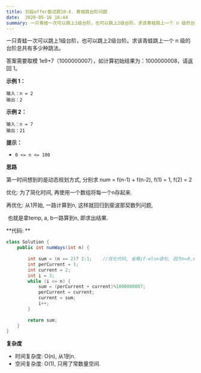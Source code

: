 ```yaml
---
title: 剑指offer面试题10-Ⅱ. 青蛙跳台阶问题
date:  2020-05-16 16:44
summary: 一只青蛙一次可以跳上1级台阶，也可以跳上2级台阶。求该青蛙跳上一个 n 级的台阶总共有多少种跳法。
---
```


一只青蛙一次可以跳上1级台阶，也可以跳上2级台阶。求该青蛙跳上一个 n 级的台阶总共有多少种跳法。

答案需要取模 1e9+7（1000000007），如计算初始结果为：1000000008，请返回 1。

**示例 1：**

```
输入：n = 2
输出：2
```

**示例 2：**

```
输入：n = 7
输出：21
```

**提示：**

- `0 <= n <= 100`



**思路**

第一时间想到的是动态规划方式, 分别求 num = f(n-1) + f(n-2), f(1) = 1, f(2) = 2

优化: 为了简化时间, 再使用一个数组将每一个n存起来. 

再优化: 从1开始, 一路计算到n, 这样就回归到斐波那契数列问题,

​			 也就是拿temp, a, b一路算到n, 即求出结果. 



**代码: **

```java
class Solution {
    public int numWays(int n) {
        
        int sum = (n == 2)? 2:1;	//优化代码, 省略if-else语句, 因为n=0,n=1 => sum=1; n=2 => sum=2;
        int perCurrent = 1;
        int current = 2;
        int i = 3;
        while (i <= n) {
            sum = (perCurrent + current)%1000000007;
            perCurrent = current;
            current = sum;
            i++;
        }
        
        return sum;
    }
}
```



**复杂度**

+ 时间复杂度: O(n), 从1到n. 
+ 空间复杂度: O(1), 只用了常数量空间. 
